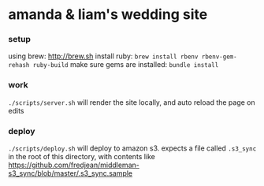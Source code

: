 
# amanda & liam's wedding site


### setup

using brew: http://brew.sh
install ruby: `brew install rbenv rbenv-gem-rehash ruby-build`
make sure gems are installed: `bundle install`

### work

`./scripts/server.sh` will render the site locally, and auto reload the page on edits

### deploy

`./scripts/deploy.sh` will deploy to amazon s3. expects a file called `.s3_sync` in the root of this directory, with contents like https://github.com/fredjean/middleman-s3_sync/blob/master/.s3_sync.sample
